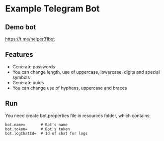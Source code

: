 # Example Telegram Bot

## Demo bot
https://t.me/helper31bot

## Features
- Generate passwords
- You can change length, use of uppercase, lowercase, digits and special symbols
- Generate uuids
- You can change use of hyphens, uppercase and braces

## Run
You need create bot.properties file in resources folder, which contains:
```properties
bot.name=       # Bot's name
bot.token=      # Bot's token
bot.logChatId=  # Id of chat for logs
```